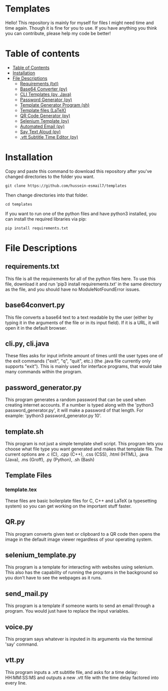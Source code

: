# Templates
Hello! This repository is mainly for myself for files I might need time and time again. Though it is fine for you to use. If you have anything you think you can contribute, please help my code be better!

# Table of contents
- [Table of Contents](#table-of-contents)
- [Installation](#installation)
- [File Descriptions](#File-Descriptions)
    - [Requirements (txt)](##requirements.txt)
    - [Base64 Converter (py)](##base64convert.py)
    - [CLI Templates (py, Java)](##cli.py,-cli.java)
    - [Password Generator (py)](##password_generator.py)
    - [Template Generator Program (sh)](##template.sh)
    - [Template files (LaTeX)](##template-files)
    - [QR Code Generator (py)](##QR.py)
    - [Selenium Template (py)](##selenium_template.py)
    - [Automated Email (py)](##send_mail.py)
    - [Say Text Aloud (py)](##voice.py)
    - [.vtt Subtitle Time Editor (py)](##vtt.py)
    
# Installation
Copy and paste this command to download this repository after you've changed directories to the folder you want.
```
git clone https://github.com/hussein-esmail7/templates
```
Then change directories into that folder.
```
cd templates
```
If you want to run one of the python files and have python3 installed, you can install the required libraries via pip:
```
pip install requirements.txt
```

# File Descriptions
## requirements.txt
This file is all the requirements for all of the python files here. To use this file, download it and run 'pip3 install requirements.txt' in the same directory as the file, and you should have no ModuleNotFoundError issues.

## base64convert.py
This file converts a base64 text to a text readable by the user (either by typing it in the arguments of the file or in its input field). If it is a URL, it will open it in the default browser.

## cli.py, cli.java
These files asks for input infinite amount of times until the user types one of the exit commands ("exit", "q", "quit", etc.) (the .java file currently only supports "exit"). This is mainly used for interface programs, that would take many commands within the program. 

## password_generator.py
This program generates a random password that can be used when creating internet accounts. If a number is typed along with the 'python3 password_generator.py', it will make a password of that length. For example: 'python3 password_generator.py 10'.

## template.sh
This program is not just a simple template shell script. This program lets you choose what file type you want generated and makes that template file. The current options are .c (C), .cpp (C++), .css (CSS), .html (HTML), .java (Java), .ms (Groff), .py (Python), .sh (Bash)

## Template Files
### template.tex
These files are basic boilerplate files for C, C++ and LaTeX (a typesetting system) so you can get working on the important stuff faster.

## QR.py
This program converts given text or clipboard to a QR code then opens the image in the default image viewer regardless of your operating system.
    
## selenium_template.py
This program is a template for interacting with websites using selenium. This also has the capability of running the programs in the background so you don't have to see the webpages as it runs.

## send_mail.py
This program is a template if someone wants to send an email through a program. You would just have to replace the input variables.

## voice.py
This program says whatever is inputed in its arguments via the terminal 'say' command.

## vtt.py
This program inputs a .vtt subtitle file, and asks for a time delay: HH:MM:SS:MS and outputs a new .vtt file with the time delay factored into every line.
